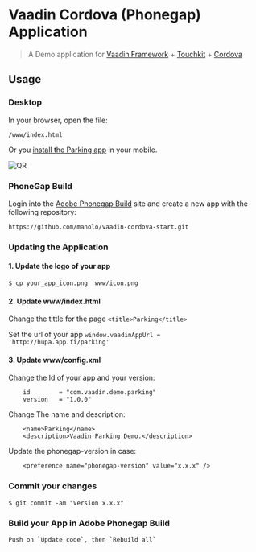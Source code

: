 # Vaadin Cordova (Phonegap) Application

> A Demo application for [Vaadin Framework](http://vaadin.com) + [Touchkit](http://vaadin.com/touchkit) + [Cordova](http://cordova.apache.org/)

## Usage

### Desktop

In your browser, open the file:

    /www/index.html

Or you [install the Parking app](https://build.phonegap.com/apps/1061699/share) in your mobile.

![QR](https://chart.googleapis.com/chart?chs=150x150&cht=qr&chl=http://build.phonegap.com/apps/1061699/install/)

### PhoneGap Build

Login into the [Adobe Phonegap Build](https://build.phonegap.com) site and
create a new app with the following repository:

    https://github.com/manolo/vaadin-cordova-start.git

### Updating the Application

#### 1. Update the logo of your app

    $ cp your_app_icon.png  www/icon.png

#### 2. Update www/index.html

Change the tittle for the page `<title>Parking</title>`

Set the url of your app `window.vaadinAppUrl = 'http://hupa.app.fi/parking'` 

#### 3. Update www/config.xml
   
Change the Id of your app and your version:

        id        = "com.vaadin.demo.parking"
        version   = "1.0.0"

Change The name and description:

        <name>Parking</name>
        <description>Vaadin Parking Demo.</description>

Update the phonegap-version in case:

        <preference name="phonegap-version" value="x.x.x" />

### Commit your changes

    $ git commit -am "Version x.x.x"

### Build your App in Adobe Phonegap Build

    Push on `Update code`, then `Rebuild all`

